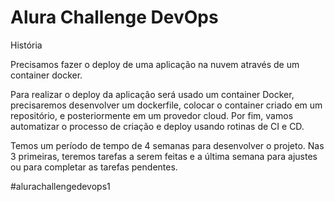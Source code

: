 # Alura Challenge DevOps

História

Precisamos fazer o deploy de uma aplicação na nuvem através de um container docker.

Para realizar o deploy da aplicação será usado um container Docker, precisaremos desenvolver
um dockerfile, colocar o container criado em um repositório, e posteriormente em um provedor cloud.
Por fim, vamos automatizar o processo de criação e deploy usando rotinas de CI e CD.

Temos um período de tempo de 4 semanas para desenvolver o projeto. Nas 3 primeiras, teremos tarefas
a serem feitas e a última semana para ajustes ou para completar as tarefas pendentes.

#alurachallengedevops1
